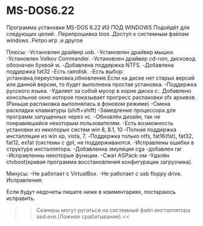 # MS-DOS6.22
Программа установки MS-DOS 6.22 ИЗ ПОД WINDOWS
Подойдёт для следующих целий:
.Перипрошивка bios
.Доступ к системным файлам windows
.Ретро игр
.и другое

Плюсы: 
-Установлен драйвер usb. 
-Установлен драйвер мышки. 
-Установлен Volkov Commander. 
-Установлен драйвер cd-rom, дисковод обозначен буквой w. 
-Добавлена поддержка NTFS. 
-Добавлена поддержка fat32 
-Есть ramdisk. 
-Есть выбор: установка,переустановка,обновление.Если на диске нет старых версий или данной версии, то будет выполнена простая установка. 
-Поддержка русского языка.
-Удаляет за собой мусор в корне диска c:. 
Добавлено консольное окно которое показывает прогресс распаковки sfx архивов. (Раньше распаковка выполнялась в фоновом режиме) 
-Смена раскладки клавиатуры (shift+shift) 
-Замедление процессора для программ запущенных через vc. 
-Обновлён дизайн, так не понравившийся некоторым пользователям. 
-Есть возможность установки из некоторых систем win 8, 8.1, 10 
-Полная поддержка инсталляции из win xp, vista, 7. 
-Поддержка только ntfs, fat16(fat), fat32, fat12, exfat (системы с gpt, не поддерживаются. 
-Исправлены ошибки в структуре инсталлятора. 
-Добавленна эмуляция cga
-добавлен rar
-Исправленны некоторые функции.
-Сжат ASPack-ом
-Удалён ctvboot(кривая программа восстановления конфигурации загрузчика).



Минусы: 
-Не работает с VirtualBox. 
-Не работает с usb floppy drive. 
Исправления: 

Если будут недочеты пишите ниже в комментариях, постараюсь исправить. 


>>Сканеры могут ругаться на системный файл инсталлятора sed.exe.(Ложное срабатывание).<<
